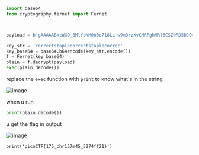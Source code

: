 ```py
import base64
from cryptography.fernet import Fernet



payload = b'gAAAAABkzWGO_8MlYpNM0n0o718LL-w9m3rzXvCMRFghMRl6CSZwRD5DJOvN_jc8TFHmHmfiI8HWSu49MyoYKvb5mOGm_Jn4kkhC5fuRiGgmwEpxjh0z72dpi6TaPO2TorksAd2bNLemfTaYPf9qiTn_z9mvCQYV9cFKK9m1SqCSr4qDwHXgkQpm7IJAmtEJqyVUfteFLszyxv5-KXJin5BWf9aDPIskp4AztjsBH1_q9e5FIwIq48H7AaHmR8bdvjcW_ZrvhAIOInm1oM-8DjamKvhh7u3-lA=='

key_str = 'correctstaplecorrectstaplecorrec'
key_base64 = base64.b64encode(key_str.encode())
f = Fernet(key_base64)
plain = f.decrypt(payload)
exec(plain.decode())
```

replace the `exec` function with `print` to know what's in the string

![image](https://github.com/Adarshredd/picoctf-writeups/assets/145366498/18e7ff7f-0809-4dc1-85a0-4ecdfc7f901c)

when u run 
```py
print(plain.decode())
```
u get the flag in output

![image](https://github.com/Adarshredd/picoctf-writeups/assets/145366498/ce861b2e-0c78-4d48-9024-28177fe3c970)


`print('picoCTF{175_chr157m45_5274ff21}')`
